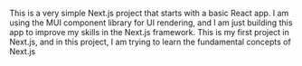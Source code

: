 This is a very simple Next.js project that starts with a basic React app. I am using the MUI component library for UI rendering, and I am just building this app to improve my skills in the Next.js framework. This is my first project in Next.js, and in this project, I am trying to learn the fundamental concepts of Next.js